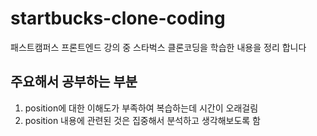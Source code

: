 # startbucks-clone-coding
패스트캠퍼스 프론트엔드 강의 중 스타벅스 클론코딩을 학습한 내용을 정리 합니다

## 주요해서 공부하는 부분
1. position에 대한 이해도가 부족하여 복습하는데 시간이 오래걸림
2. position 내용에 관련된 것은 집중해서 분석하고 생각해보도록 함

